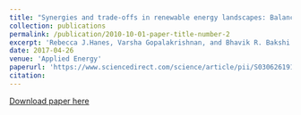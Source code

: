```yaml
---
title: "Synergies and trade-offs in renewable energy landscapes: Balancing energy production with economics and ecosystem services"
collection: publications
permalink: /publication/2010-10-01-paper-title-number-2
excerpt: 'Rebecca J.Hanes, Varsha Gopalakrishnan, and Bhavik R. Bakshi.'
date: 2017-04-26
venue: 'Applied Energy'
paperurl: 'https://www.sciencedirect.com/science/article/pii/S0306261917304786'
citation:
---
```


[Download paper here](http://academicpages.github.io/files/paper2.pdf)

<!--
Recommended citation: Hanes, Rebecca J., Varsha Gopalakrishnan, and Bhavik R. Bakshi. "Synergies and trade-offs in renewable energy landscapes: Balancing energy production with economics and ecosystem services." Applied Energy 199 (2017): 25-44.
-->

